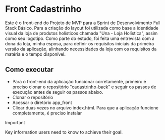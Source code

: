 # Front Cadastrinho
Este é o front-end do Projeto de MVP para a Sprint de Desenvolvimento Full Stack Básico.
Para a criação do layout foi utilizada como base a identidade visual da loja de produtos holísticos chamada "Una - Loja Holística", assim como seu logotipo.
Como parte do estudo, foi feita uma entrevista com a dona da loja, minha esposa, para definir os requisitos iniciais da primeira versão da aplicação, alinhando necessidades da loja com os requisitos da matéria e o tempo disponível.

## Como executar

- Para o front-end da aplicação funcionar corretamente, primeiro é preciso clonar o repositório ["cadastrinho-back"](https://github.com/dougcarrico/cadastrinho-back/) e seguir os passos de execução antes de seguir os passos abaixo.
- Clonar o repositório
- Acessar o diretório app_front
- Clicar duas vezes no arquivo index.html. Para que a aplicação funcione completamente, é preciso instalar

> [!IMPORTANT]
> Key information users need to know to achieve their goal.